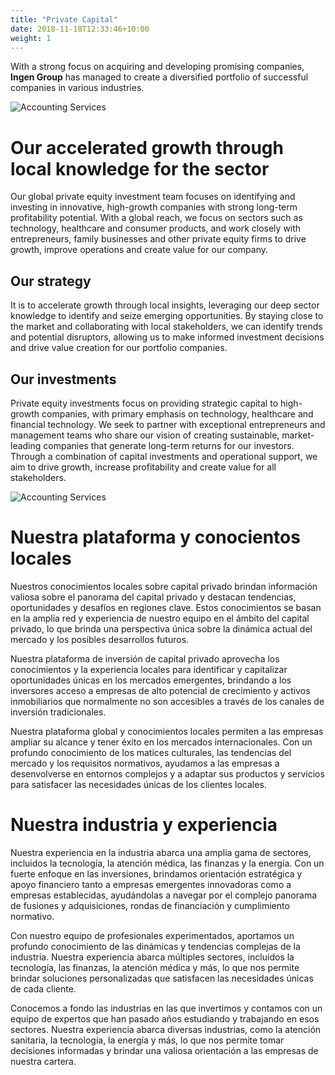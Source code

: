 ```yaml
---
title: "Private Capital"
date: 2018-11-18T12:33:46+10:00
weight: 1
---
```


With a strong focus on acquiring and developing promising companies, **Ingen Group** has managed to create a diversified portfolio of successful companies in various industries.


![Accounting Services](/victoryjacklimited/images/fondos-mutuos.jpg)

# Our accelerated growth through local knowledge for the sector

Our global private equity investment team focuses on identifying and investing in innovative, high-growth companies with strong long-term profitability potential. With a global reach, we focus on sectors such as technology, healthcare and consumer products, and work closely with entrepreneurs, family businesses and other private equity firms to drive growth, improve operations and create value for our company.


## Our strategy

It is to accelerate growth through local insights, leveraging our deep sector knowledge to identify and seize emerging opportunities. By staying close to the market and collaborating with local stakeholders, we can identify trends and potential disruptors, allowing us to make informed investment decisions and drive value creation for our portfolio companies.

## Our investments

Private equity investments focus on providing strategic capital to high-growth companies, with primary emphasis on technology, healthcare and financial technology. We seek to partner with exceptional entrepreneurs and management teams who share our vision of creating sustainable, market-leading companies that generate long-term returns for our investors. Through a combination of capital investments and operational support, we aim to drive growth, increase profitability and create value for all stakeholders.

![Accounting Services](/victoryjacklimited/images/proyecto-app.jpg)

# Nuestra plataforma y conocientos locales
Nuestros conocimientos locales sobre capital privado brindan información valiosa sobre el panorama del capital privado y destacan tendencias, oportunidades y desafíos en regiones clave. Estos conocimientos se basan en la amplia red y experiencia de nuestro equipo en el ámbito del capital privado, lo que brinda una perspectiva única sobre la dinámica actual del mercado y los posibles desarrollos futuros.

Nuestra plataforma de inversión de capital privado aprovecha los conocimientos y la experiencia locales para identificar y capitalizar oportunidades únicas en los mercados emergentes, brindando a los inversores acceso a empresas de alto potencial de crecimiento y activos inmobiliarios que normalmente no son accesibles a través de los canales de inversión tradicionales.

Nuestra plataforma global y conocimientos locales permiten a las empresas ampliar su alcance y tener éxito en los mercados internacionales. Con un profundo conocimiento de los matices culturales, las tendencias del mercado y los requisitos normativos, ayudamos a las empresas a desenvolverse en entornos complejos y a adaptar sus productos y servicios para satisfacer las necesidades únicas de los clientes locales.

# Nuestra industria y experiencia

Nuestra experiencia en la industria abarca una amplia gama de sectores, incluidos la tecnología, la atención médica, las finanzas y la energía. Con un fuerte enfoque en las inversiones, brindamos orientación estratégica y apoyo financiero tanto a empresas emergentes innovadoras como a empresas establecidas, ayudándolas a navegar por el complejo panorama de fusiones y adquisiciones, rondas de financiación y cumplimiento normativo.

Con nuestro equipo de profesionales experimentados, aportamos un profundo conocimiento de las dinámicas y tendencias complejas de la industria. Nuestra experiencia abarca múltiples sectores, incluidos la tecnología, las finanzas, la atención médica y más, lo que nos permite brindar soluciones personalizadas que satisfacen las necesidades únicas de cada cliente.

Conocemos a fondo las industrias en las que invertimos y contamos con un equipo de expertos que han pasado años estudiando y trabajando en esos sectores. Nuestra experiencia abarca diversas industrias, como la atención sanitaria, la tecnología, la energía y más, lo que nos permite tomar decisiones informadas y brindar una valiosa orientación a las empresas de nuestra cartera.
